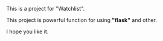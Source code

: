 This is a project for "Watchlist".

This project is powerful function for using **"flask"** and other.

I hope you like it.